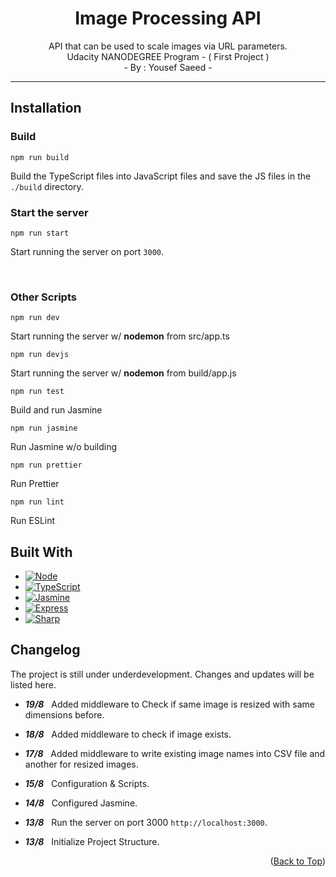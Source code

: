 <a name="readme-top"></a>

<h1 align="center">
Image Processing API
</h1>

<p align="center">
API that can be used to scale images via URL parameters.
<br>Udacity NANODEGREE Program - ( First Project )
<br>- By : Yousef Saeed -
</p>

---

## Installation

### Build

```
npm run build
```

Build the TypeScript files into JavaScript files and save the JS files in the `./build` directory.

### Start the server

```
npm run start
```

Start running the server on port `3000`.

<br>

### Other Scripts

```
npm run dev
```

Start running the server w/ **nodemon** from src/app.ts

```
npm run devjs
```

Start running the server w/ **nodemon** from build/app.js

```
npm run test
```
Build and run Jasmine

```
npm run jasmine
```

Run Jasmine w/o building

```
npm run prettier
```

Run Prettier

```
npm run lint
```

Run ESLint


## Built With

* [![Node][node.shield]][node-url]
* [![TypeScript][ts.shield]][ts-url]
* [![Jasmine][jasmine.shield]][jasmine-url]
* [![Express][express.shield]][express-url]
* [![Sharp][sharp.shield]][sharp-url]


## Changelog

The project is still under underdevelopment. Changes and updates will be listed here.

- ***19/8*** &nbsp; Added middleware to Check if same image is resized with same dimensions before.

- ***18/8*** &nbsp; Added middleware to check if image exists.

- ***17/8*** &nbsp; Added middleware to write existing image names into CSV file and another for resized images.

- ***15/8*** &nbsp; Configuration & Scripts.

- ***14/8*** &nbsp; Configured Jasmine.

- ***13/8*** &nbsp; Run the server on port 3000 `http://localhost:3000`.

- ***13/8*** &nbsp; Initialize Project Structure.


<p align="right">(<a href="#readme-top">Back to Top</a>)</p>



[node.shield]: https://img.shields.io/badge/Node.js-43853D?style=for-the-badge&logo=node.js&logoColor=white
[node-url]: https://nodejs.org/

[ts.shield]: https://img.shields.io/badge/TypeScript-007ACC?style=for-the-badge&logo=typescript&logoColor=white
[ts-url]: https://www.typescriptlang.org/

[jasmine.shield]: https://img.shields.io/badge/jasmine.js-8a4182?style=for-the-badge&logo=jasmine&logoColor=white
[jasmine-url]: https://jasmine.github.io/

[express.shield]: https://img.shields.io/badge/Express.js-404D59?style=for-the-badge&logo=express&logoColor=white
[express-url]: https://expressjs.com/

[sharp.shield]: https://img.shields.io/badge/sharp.js-009900?style=for-the-badge&logo=sharp&logoColor=white
[sharp-url]: https://sharp.pixelplumbing.com/

